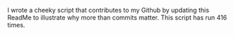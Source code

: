 I wrote a cheeky script that contributes to my Github by updating this ReadMe to illustrate why more than commits matter. This script has run 416 times.